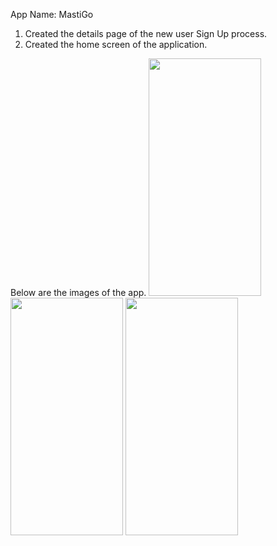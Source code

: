 App Name: MastiGo

1. Created the details page of the new user Sign Up process.
2. Created the home screen of the application.

Below are the images of the app.
<img src="https://user-images.githubusercontent.com/85288377/174298895-7283e3d0-db4b-4ff4-8d58-eb79958e17c8.jpg" width="180" height="380" />
<img src="https://user-images.githubusercontent.com/85288377/174299065-3f48fd39-87da-4251-8225-ae870de181d1.jpg" width="180" height="380" />
<img src="https://user-images.githubusercontent.com/85288377/174299079-daf84e2a-3841-4aab-b025-653885538b0f.jpg" width="180" height="380" />
